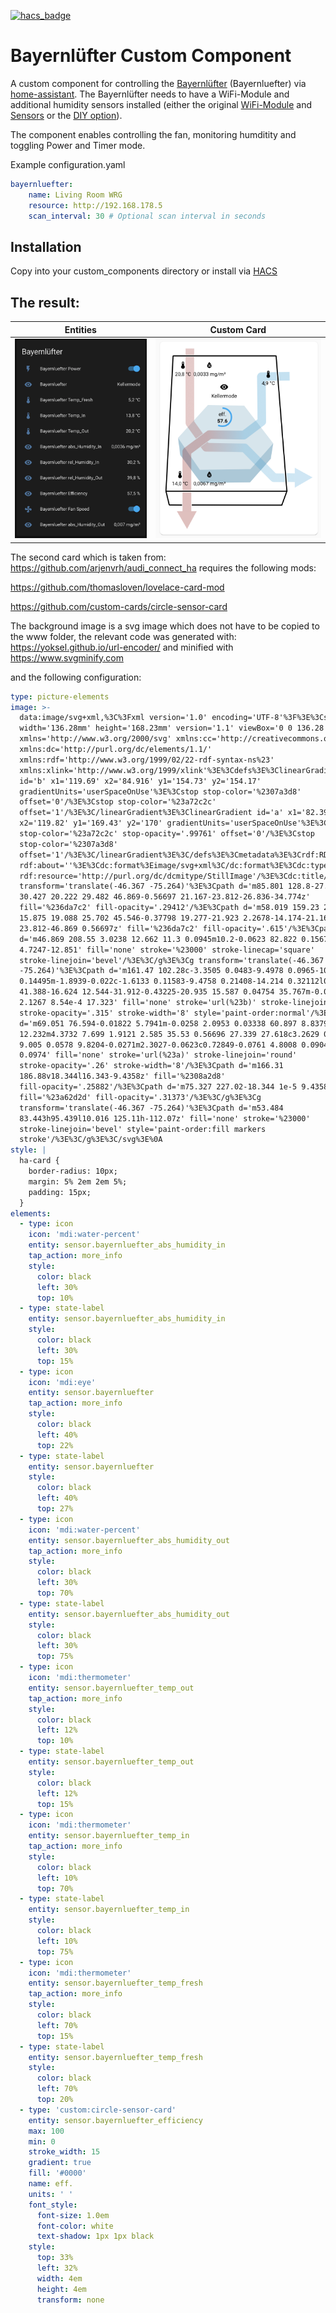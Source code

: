 [![hacs_badge](https://img.shields.io/badge/HACS-Custom-orange.svg)](https://github.com/custom-components/hacs)

# Bayernlüfter Custom Component

A custom component for controlling the [Bayernlüfter](https://www.bayernluft.de/de/intro.htm) (Bayernluefter) via [home-assistant](home-assistant.io/).
The Bayernlüfter needs to have a WiFi-Module and additional humidity sensors installed (either the original [WiFi-Module](https://www.bayernluft.de/de/detailanzeige.cgi?suchen=TRUE&search_field=artikel&search_for=BV-WLN-2) and [Sensors](https://www.bayernluft.de/de/detailanzeige.cgi?suchen=TRUE&search_field=artikel&search_for=BV-FS-1) or the [DIY option](https://github.com/nielstron/diy_bayernluft)).

The component enables controlling the fan, monitoring humditity and toggling Power and Timer mode.

Example configuration.yaml

```yaml
bayernluefter:
    name: Living Room WRG
    resource: http://192.168.178.5
    scan_interval: 30 # Optional scan interval in seconds
```

## Installation

Copy into your custom_components directory or install via [HACS](https://hacs.xyz/)

## The result:

Entities                   |  Custom Card
:-------------------------:|:-------------------------:
![Configured groups containing Bayernluft informations](bayernluftresult.png)   |  ![Custombayernluft card](bayernluftcustomcard.png)



The second card which is taken from: https://github.com/arjenvrh/audi_connect_ha requires the following mods: 

https://github.com/thomasloven/lovelace-card-mod

https://github.com/custom-cards/circle-sensor-card

The background image is a svg image which does not have to be copied to the www folder, the relevant code was generated with: https://yoksel.github.io/url-encoder/ and minified with https://www.svgminify.com

and the following configuration:

```yaml
type: picture-elements
image: >-
  data:image/svg+xml,%3C%3Fxml version='1.0' encoding='UTF-8'%3F%3E%3Csvg
  width='136.28mm' height='168.23mm' version='1.1' viewBox='0 0 136.28 168.23'
  xmlns='http://www.w3.org/2000/svg' xmlns:cc='http://creativecommons.org/ns%23'
  xmlns:dc='http://purl.org/dc/elements/1.1/'
  xmlns:rdf='http://www.w3.org/1999/02/22-rdf-syntax-ns%23'
  xmlns:xlink='http://www.w3.org/1999/xlink'%3E%3Cdefs%3E%3ClinearGradient
  id='b' x1='119.69' x2='84.916' y1='154.73' y2='154.17'
  gradientUnits='userSpaceOnUse'%3E%3Cstop stop-color='%2307a3d8'
  offset='0'/%3E%3Cstop stop-color='%23a72c2c'
  offset='1'/%3E%3C/linearGradient%3E%3ClinearGradient id='a' x1='82.399'
  x2='119.82' y1='169.43' y2='170' gradientUnits='userSpaceOnUse'%3E%3Cstop
  stop-color='%23a72c2c' stop-opacity='.99761' offset='0'/%3E%3Cstop
  stop-color='%2307a3d8'
  offset='1'/%3E%3C/linearGradient%3E%3C/defs%3E%3Cmetadata%3E%3Crdf:RDF%3E%3Ccc:Work
  rdf:about=''%3E%3Cdc:format%3Eimage/svg+xml%3C/dc:format%3E%3Cdc:type
  rdf:resource='http://purl.org/dc/dcmitype/StillImage'/%3E%3Cdc:title/%3E%3C/cc:Work%3E%3C/rdf:RDF%3E%3C/metadata%3E%3Cg
  transform='translate(-46.367 -75.264)'%3E%3Cpath d='m85.801 128.8-27.781
  30.427 20.222 29.482 46.869-0.56697 21.167-23.812-26.836-34.774z'
  fill='%236da7c2' fill-opacity='.29412'/%3E%3Cpath d='m58.019 159.23 2.0789
  15.875 19.088 25.702 45.546-0.37798 19.277-21.923 2.2678-14.174-21.167
  23.812-46.869 0.56697z' fill='%236da7c2' fill-opacity='.615'/%3E%3Cpath
  d='m46.869 208.55 3.0238 12.662 11.3 0.0945m10.2-0.0623 82.822 0.15679
  4.7247-12.851' fill='none' stroke='%23000' stroke-linecap='square'
  stroke-linejoin='bevel'/%3E%3C/g%3E%3Cg transform='translate(-46.367
  -75.264)'%3E%3Cpath d='m161.47 102.28c-3.3505 0.0483-9.4978 0.0965-10.052
  0.14495m-1.8939-0.022c-1.6133 0.11583-9.4758 0.21408-14.214 0.32112l0.37798
  41.388-16.624 12.544-31.912-0.43225-20.935 15.587 0.04754 35.767m-0.01023
  2.1267 8.54e-4 17.323' fill='none' stroke='url(%23b)' stroke-linejoin='round'
  stroke-opacity='.315' stroke-width='8' style='paint-order:normal'/%3E%3Cpath
  d='m69.051 76.594-0.01822 5.7941m-0.0258 2.0953 0.03338 60.897 8.8379
  12.232m4.3732 7.699 1.9121 2.585 35.53 0.56696 27.339 27.618c3.2629 0.0541
  9.005 0.0578 9.8204-0.0271m2.3027-0.0623c0.72849-0.0761 4.8008 0.0904 7.144
  0.0974' fill='none' stroke='url(%23a)' stroke-linejoin='round'
  stroke-opacity='.26' stroke-width='8'/%3E%3Cpath d='m166.31
  186.88v18.344l16.343-9.4358z' fill='%2308a2d8'
  fill-opacity='.25882'/%3E%3Cpath d='m75.327 227.02-18.344 1e-5 9.4358 16.343z'
  fill='%23a62d2d' fill-opacity='.31373'/%3E%3C/g%3E%3Cg
  transform='translate(-46.367 -75.264)'%3E%3Cpath d='m53.484
  83.443h95.439l10.016 125.11h-112.07z' fill='none' stroke='%23000'
  stroke-linejoin='bevel' style='paint-order:fill markers
  stroke'/%3E%3C/g%3E%3C/svg%3E%0A
style: |
  ha-card {
    border-radius: 10px;
    margin: 5% 2em 2em 5%;
    padding: 15px;
  } 
elements:
  - type: icon
    icon: 'mdi:water-percent'
    entity: sensor.bayernluefter_abs_humidity_in
    tap_action: more_info
    style:
      color: black
      left: 30%
      top: 10%
  - type: state-label
    entity: sensor.bayernluefter_abs_humidity_in
    style:
      color: black
      left: 30%
      top: 15%
  - type: icon
    icon: 'mdi:eye'
    entity: sensor.bayernluefter
    tap_action: more_info
    style:
      color: black
      left: 40%
      top: 22%
  - type: state-label
    entity: sensor.bayernluefter
    style:
      color: black
      left: 40%
      top: 27%
  - type: icon
    icon: 'mdi:water-percent'
    entity: sensor.bayernluefter_abs_humidity_out
    tap_action: more_info
    style:
      color: black
      left: 30%
      top: 70%
  - type: state-label
    entity: sensor.bayernluefter_abs_humidity_out
    style:
      color: black
      left: 30%
      top: 75%
  - type: icon
    icon: 'mdi:thermometer'
    entity: sensor.bayernluefter_temp_out
    tap_action: more_info
    style:
      color: black
      left: 12%
      top: 10%
  - type: state-label
    entity: sensor.bayernluefter_temp_out
    style:
      color: black
      left: 12%
      top: 15%
  - type: icon
    icon: 'mdi:thermometer'
    entity: sensor.bayernluefter_temp_in
    tap_action: more_info
    style:
      color: black
      left: 10%
      top: 70%
  - type: state-label
    entity: sensor.bayernluefter_temp_in
    style:
      color: black
      left: 10%
      top: 75%
  - type: icon
    icon: 'mdi:thermometer'
    entity: sensor.bayernluefter_temp_fresh
    tap_action: more_info
    style:
      color: black
      left: 70%
      top: 15%
  - type: state-label
    entity: sensor.bayernluefter_temp_fresh
    style:
      color: black
      left: 70%
      top: 20%
  - type: 'custom:circle-sensor-card'
    entity: sensor.bayernluefter_efficiency
    max: 100
    min: 0
    stroke_width: 15
    gradient: true
    fill: '#0000'
    name: eff.
    units: ' '
    font_style:
      font-size: 1.0em
      font-color: white
      text-shadow: 1px 1px black
    style:
      top: 33%
      left: 32%
      width: 4em
      height: 4em
      transform: none
```

